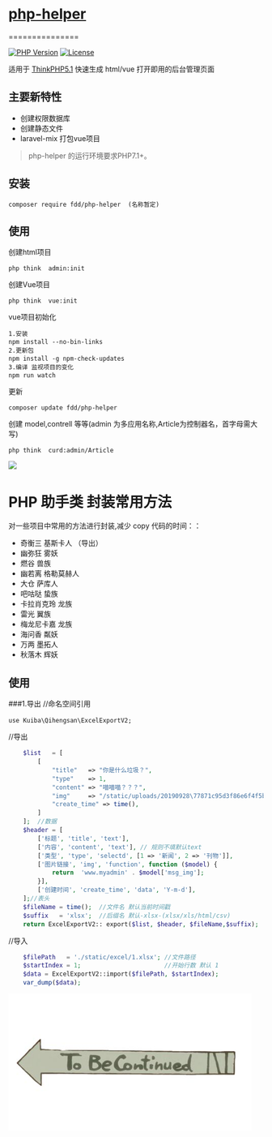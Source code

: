 

# [php-helper](https://github.com/fudanda/phpHelper)

===============

[![PHP Version](https://img.shields.io/badge/php-%3E%3D7.1-8892BF.svg)](http://www.php.net/)
[![License](https://poser.pugx.org/topthink/framework/license)](https://packagist.org/packages/topthink/framework)

适用于 [ThinkPHP5.1](http://thinkphp.cn) 快速生成 html/vue 打开即用的后台管理页面

## 主要新特性

* 创建权限数据库
* 创建静态文件
* laravel-mix 打包vue项目




> php-helper 的运行环境要求PHP7.1+。

## 安装

~~~
composer require fdd/php-helper  (名称暂定)
~~~
## 使用

创建html项目

~~~
php think  admin:init
~~~

创建Vue项目

~~~
php think  vue:init
~~~

vue项目初始化

~~~
1.安装
npm install --no-bin-links
2.更新包
npm install -g npm-check-updates
3.编译 监视项目的变化
npm run watch
~~~


更新
~~~
composer update fdd/php-helper
~~~

创建 model,contrell 等等(admin 为多应用名称,Article为控制器名，首字母需大写)
~~~
php think  curd:admin/Article
~~~


![](https://ss0.baidu.com/6ONWsjip0QIZ8tyhnq/it/u=4168864317,3199957741&fm=58&bpow=1121&bpoh=1600)

# PHP 助手类 封装常用方法

对一些项目中常用的方法进行封装,减少 copy 代码的时间：：

- 奇衡三 基斯卡人 （导出）
- 幽弥狂 雾妖
- 燃谷 兽族
- 幽若离 格勒莫赫人
- 大仓 萨库人
- 吧咕哒 蛰族
- 卡拉肖克玲 龙族
- 雷光 翼族
- 梅龙尼卡嘉 龙族
- 海问香 粼妖
- 万两 墨拓人
- 秋落木 辉妖

## 使用

###1.导出
//命名空间引用

`use Kuiba\Qihengsan\ExcelExportV2;`

//导出

```php
    $list   = [
        [
            "title"   => "你是什么垃圾？",
            "type"    => 1,
            "content" => "喵喵喵？？？",
            "img"     => "/static/uploads/20190928\77871c95d3f86e6f4f5b7fb3655355be.jpg",
            "create_time" => time(),
        ]
    ];  //数据
    $header = [
        ['标题', 'title', 'text'],
        ['内容', 'content', 'text'], // 规则不填默认text
        ['类型', 'type', 'selectd', [1 => '新闻', 2 => '刊物']],
        ['图片链接', 'img', 'function', function ($model) {
            return  'www.myadmin' . $model['msg_img'];
        }],
        ['创建时间', 'create_time', 'data', 'Y-m-d'],
    ];//表头
    $fileName = time();  //文件名 默认当前时间戳
    $suffix   = 'xlsx';  //后缀名 默认-xlsx-(xlsx/xls/html/csv)
    return ExcelExportV2:: export($list, $header, $fileName,$suffix);
```
//导入
```php
    $filePath   = './static/excel/1.xlsx'; //文件路径
    $startIndex = 1;                       //开始行数 默认 1
    $data = ExcelExportV2::import($filePath, $startIndex);
    var_dump($data);
```

[![tobecontinued](./util/tobecontinued.jpg)](https://github.com/fudanda/myadmin)